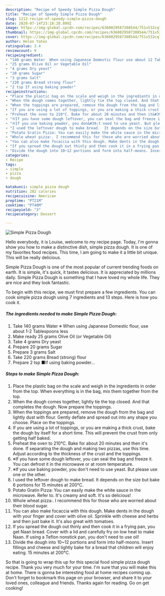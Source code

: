 ```yaml
---
description: "Recipe of Speedy Simple Pizza Dough"
title: "Recipe of Speedy Simple Pizza Dough"
slug: 1212-recipe-of-speedy-simple-pizza-dough
date: 2020-07-14T23:18:20.899Z
image: https://img-global.cpcdn.com/recipes/6360029587308544/751x532cq70/simple-pizza-dough-recipe-main-photo.jpg
thumbnail: https://img-global.cpcdn.com/recipes/6360029587308544/751x532cq70/simple-pizza-dough-recipe-main-photo.jpg
cover: https://img-global.cpcdn.com/recipes/6360029587308544/751x532cq70/simple-pizza-dough-recipe-main-photo.jpg
author: Helen Yates
ratingvalue: 3.4
reviewcount: 9
recipeingredient:
- "140 grams Water  When using Japanese Domestic flour use about 12 Tablespoons less"
- "25 grams Olive Oil or Vegetable Oil"
- "4 grams Dry yeast"
- "20 grams Sugar"
- "3 grams Salt"
- "220 grams Bread strong flour"
- "2 tsp If using baking powder"
recipeinstructions:
- "Place the plastic bag on the scale and weigh in the ingredients in order from the top. When everything is in the bag, mix them together from the top."
- "When the dough comes together, lightly tie the top closed. And that completes the dough.  Now prepare the toppings."
- "When the toppings are prepared, remove the dough from the bag and lightly dust with flour. Gently deflate and spread out into any shape you choose. Place on the toppings."
- "If you are using a lot of toppings, or you are making a thick crust, bake the dough by itself for a short time. This will prevent the crust from only getting half baked."
- "Preheat the oven to 210°C. Bake for about 20 minutes and then it&#39;s done. If separating the dough and making two pizzas, use this time. Adjust according to the thickness of the crust and the toppings."
- "※If you have some dough leftover, you can seal the bag and freeze it. You can defrost it in the microwave or at room temperature."
- "※If you use baking powder, you don&#39;t need to use yeast. But please use one or the other."
- "I used the leftover dough to make bread.  It depends on the size but bake 6 portions for 15 minutes at 200°C."
- "Potato Gratin Pizza: You can easily make the white sauce in the microwave.  Refer to. It&#39;s creamy and soft. It&#39;s so delicious!"
- "Whole wheat pizza:. I recommend this for those who are worried about their blood sugar."
- "You can also make focaccia with this dough. Make dents in the dough with your finger and cover with olive oil. Sprinkle with cheese and herbs and then just bake it. It&#39;s also great with tomatoes."
- "If you spread the dough out thinly and then cook it in a frying pan, you get Naan bread. Cover with a lid and carefully fry on low heat to make Naan. If using a Teflon nonstick pan, you don&#39;t need to use oil!"
- "Divide the dough into 10~12 portions and form into half-moons. Insert fillings and cheese and lightly bake for a bread that children will enjoy eating. 15 minutes at 200°C."
categories:
- Recipe
tags:
- simple
- pizza
- dough

katakunci: simple pizza dough 
nutrition: 282 calories
recipecuisine: American
preptime: "PT21M"
cooktime: "PT40M"
recipeyield: "3"
recipecategory: Dessert

---
```



![Simple Pizza Dough](https://img-global.cpcdn.com/recipes/6360029587308544/751x532cq70/simple-pizza-dough-recipe-main-photo.jpg)

Hello everybody, it is Louise, welcome to my recipe page. Today, I'm gonna show you how to make a distinctive dish, simple pizza dough. It is one of my favorites food recipes. This time, I am going to make it a little bit unique. This will be really delicious.

Simple Pizza Dough is one of the most popular of current trending foods on earth. It is simple, it's quick, it tastes delicious. It is appreciated by millions daily. Simple Pizza Dough is something that I have loved my whole life. They are nice and they look fantastic.




To begin with this recipe, we must first prepare a few ingredients. You can cook simple pizza dough using 7 ingredients and 13 steps. Here is how you cook it.

<!--inarticleads1-->

##### The ingredients needed to make Simple Pizza Dough:

1. Take 140 grams Water ※ When using Japanese Domestic flour, use about 1-2 Tablespoons less
1. Make ready 25 grams Olive Oil (or Vegetable Oil)
1. Take 4 grams Dry yeast
1. Prepare 20 grams Sugar
1. Prepare 3 grams Salt
1. Take 220 grams Bread (strong) flour
1. Prepare 2 tsp ■If using baking powder...




<!--inarticleads2-->

##### Steps to make Simple Pizza Dough:

1. Place the plastic bag on the scale and weigh in the ingredients in order from the top. When everything is in the bag, mix them together from the top.
1. When the dough comes together, lightly tie the top closed. And that completes the dough.  Now prepare the toppings.
1. When the toppings are prepared, remove the dough from the bag and lightly dust with flour. Gently deflate and spread out into any shape you choose. Place on the toppings.
1. If you are using a lot of toppings, or you are making a thick crust, bake the dough by itself for a short time. This will prevent the crust from only getting half baked.
1. Preheat the oven to 210°C. Bake for about 20 minutes and then it&#39;s done. If separating the dough and making two pizzas, use this time. Adjust according to the thickness of the crust and the toppings.
1. ※If you have some dough leftover, you can seal the bag and freeze it. You can defrost it in the microwave or at room temperature.
1. ※If you use baking powder, you don&#39;t need to use yeast. But please use one or the other.
1. I used the leftover dough to make bread.  It depends on the size but bake 6 portions for 15 minutes at 200°C.
1. Potato Gratin Pizza: You can easily make the white sauce in the microwave.  Refer to. It&#39;s creamy and soft. It&#39;s so delicious!
1. Whole wheat pizza:. I recommend this for those who are worried about their blood sugar.
1. You can also make focaccia with this dough. Make dents in the dough with your finger and cover with olive oil. Sprinkle with cheese and herbs and then just bake it. It&#39;s also great with tomatoes.
1. If you spread the dough out thinly and then cook it in a frying pan, you get Naan bread. Cover with a lid and carefully fry on low heat to make Naan. If using a Teflon nonstick pan, you don&#39;t need to use oil!
1. Divide the dough into 10~12 portions and form into half-moons. Insert fillings and cheese and lightly bake for a bread that children will enjoy eating. 15 minutes at 200°C.




So that is going to wrap this up for this special food simple pizza dough recipe. Thank you very much for your time. I'm sure that you will make this at home. There is gonna be interesting food at home recipes coming up. Don't forget to bookmark this page on your browser, and share it to your loved ones, colleague and friends. Thanks again for reading. Go on get cooking!
